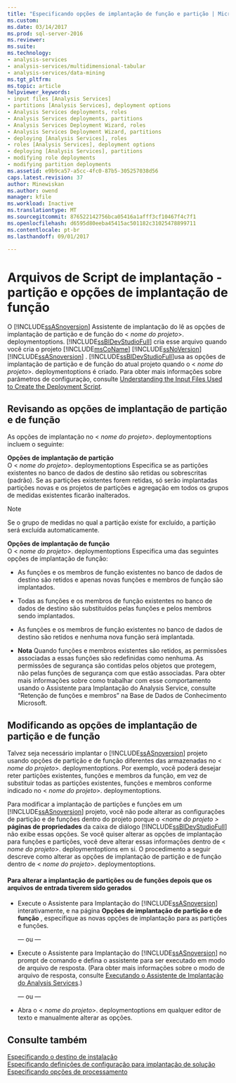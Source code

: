 ```yaml
---
title: "Especificando opções de implantação de função e partição | Microsoft Docs"
ms.custom: 
ms.date: 03/14/2017
ms.prod: sql-server-2016
ms.reviewer: 
ms.suite: 
ms.technology:
- analysis-services
- analysis-services/multidimensional-tabular
- analysis-services/data-mining
ms.tgt_pltfrm: 
ms.topic: article
helpviewer_keywords:
- input files [Analysis Services]
- partitions [Analysis Services], deployment options
- Analysis Services deployments, roles
- Analysis Services deployments, partitions
- Analysis Services Deployment Wizard, roles
- Analysis Services Deployment Wizard, partitions
- deploying [Analysis Services], roles
- roles [Analysis Services], deployment options
- deploying [Analysis Services], partitions
- modifying role deployments
- modifying partition deployments
ms.assetid: e9b9ca57-a5cc-4fc0-87b5-305257038d56
caps.latest.revision: 37
author: Minewiskan
ms.author: owend
manager: kfile
ms.workload: Inactive
ms.translationtype: MT
ms.sourcegitcommit: 876522142756bca05416a1afff3cf10467f4c7f1
ms.openlocfilehash: d6595d80eeba45415ac501182c31025478899711
ms.contentlocale: pt-br
ms.lasthandoff: 09/01/2017

---
```

# <a name="deployment-script-files---partition-and-role-deployment-options"></a>Arquivos de Script de implantação - partição e opções de implantação de função
  O [!INCLUDE[ssASnoversion](../../includes/ssasnoversion-md.md)] Assistente de implantação do lê as opções de implantação de partição e de função do \< *nome do projeto*>. deploymentoptions. [!INCLUDE[ssBIDevStudioFull](../../includes/ssbidevstudiofull-md.md)] cria esse arquivo quando você cria o projeto [!INCLUDE[msCoName](../../includes/msconame-md.md)] [!INCLUDE[ssNoVersion](../../includes/ssnoversion-md.md)] [!INCLUDE[ssASnoversion](../../includes/ssasnoversion-md.md)] . [!INCLUDE[ssBIDevStudioFull](../../includes/ssbidevstudiofull-md.md)]usa as opções de implantação de partição e de função do atual projeto quando o \< *nome do projeto*>. deploymentoptions é criado. Para obter mais informações sobre parâmetros de configuração, consulte [Understanding the Input Files Used to Create the Deployment Script](../../analysis-services/multidimensional-models/deployment-script-files-input-used-to-create-deployment-script.md).  
  
## <a name="reviewing-the-partition-and-role-deployment-options"></a>Revisando as opções de implantação de partição e de função  
 As opções de implantação no \< *nome do projeto*>. deploymentoptions incluem o seguinte:  
  
 **Opções de implantação de partição**  
 O \< *nome do projeto*>. deploymentoptions Especifica se as partições existentes no banco de dados de destino são retidas ou sobrescritas (padrão). Se as partições existentes forem retidas, só serão implantadas partições novas e os projetos de partições e agregação em todos os grupos de medidas existentes ficarão inalterados.  
  
> [!NOTE]  
>  Se o grupo de medidas no qual a partição existe for excluído, a partição será excluída automaticamente.  
  
 **Opções de implantação de função**  
 O \< *nome do projeto*>. deploymentoptions Especifica uma das seguintes opções de implantação de função:  
  
-   As funções e os membros de função existentes no banco de dados de destino são retidos e apenas novas funções e membros de função são implantados.  
  
-   Todas as funções e os membros de função existentes no banco de dados de destino são substituídos pelas funções e pelos membros sendo implantados.  
  
-   As funções e os membros de função existentes no banco de dados de destino são retidos e nenhuma nova função será implantada.  
  
-   **Nota** Quando funções e membros existentes são retidos, as permissões associadas a essas funções são redefinidas como nenhuma. As permissões de segurança são contidas pelos objetos que protegem, não pelas funções de segurança com que estão associadas. Para obter mais informações sobre como trabalhar com esse comportamento usando o Assistente para Implantação do Analysis Service, consulte “Retenção de funções e membros” na Base de Dados de Conhecimento Microsoft.  
  
## <a name="modifying-the-partition-and-role-deployment-options"></a>Modificando as opções de implantação de partição e de função  
 Talvez seja necessário implantar o [!INCLUDE[ssASnoversion](../../includes/ssasnoversion-md.md)] projeto usando opções de partição e de função diferentes das armazenadas no \< *nome do projeto*>. deploymentoptions. Por exemplo, você poderá desejar reter partições existentes, funções e membros da função, em vez de substituir todas as partições existentes, funções e membros conforme indicado no \< *nome do projeto*>. deploymentoptions.  
  
 Para modificar a implantação de partições e funções em um [!INCLUDE[ssASnoversion](../../includes/ssasnoversion-md.md)] projeto, você não pode alterar as configurações de partição e de funções dentro do projeto porque o  *\<nome do projeto >* **páginas de propriedades**  da caixa de diálogo [!INCLUDE[ssBIDevStudioFull](../../includes/ssbidevstudiofull-md.md)] não exibe essas opções. Se você quiser alterar as opções de implantação para funções e partições, você deve alterar essas informações dentro de \< *nome do projeto*>. deploymentoptions em si. O procedimento a seguir descreve como alterar as opções de implantação de partição e de função dentro de \< *nome do projeto*>. deploymentoptions.  
  
#### <a name="to-change-the-deployment-of-partitions-or-roles-after-the-input-files-have-been-generated"></a>Para alterar a implantação de partições ou de funções depois que os arquivos de entrada tiverem sido gerados  
  
-   Execute o Assistente para Implantação do [!INCLUDE[ssASnoversion](../../includes/ssasnoversion-md.md)] interativamente, e na página **Opções de implantação de partição e de função** , especifique as novas opções de implantação para as partições e funções.  
  
     — ou —  
  
-   Execute o Assistente para Implantação do [!INCLUDE[ssASnoversion](../../includes/ssasnoversion-md.md)] no prompt de comando e defina o assistente para ser executado em modo de arquivo de resposta. (Para obter mais informações sobre o modo de arquivo de resposta, consulte [Executando o Assistente de Implantação do Analysis Services](../../analysis-services/multidimensional-models/running-the-analysis-services-deployment-wizard.md).)  
  
     — ou —  
  
-   Abra o \< *nome do projeto*>. deploymentoptions em qualquer editor de texto e manualmente alterar as opções.  
  
## <a name="see-also"></a>Consulte também  
 [Especificando o destino de instalação](../../analysis-services/multidimensional-models/deployment-script-files-specifying-the-installation-target.md)   
 [Especificando definições de configuração para implantação de solução](../../analysis-services/multidimensional-models/deployment-script-files-solution-deployment-config-settings.md)   
 [Especificando opções de processamento](../../analysis-services/multidimensional-models/deployment-script-files-specifying-processing-options.md)  
  
  

